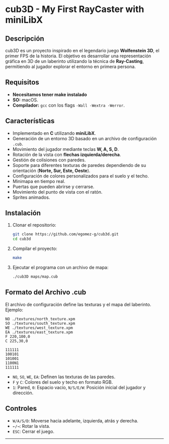 # cub3D - My First RayCaster with miniLibX

## Descripción

cub3D es un proyecto inspirado en el legendario juego **Wolfenstein 3D**, el primer FPS de la historia. El objetivo es desarrollar una representación gráfica en 3D de un laberinto utilizando la técnica de **Ray-Casting**, permitiendo al jugador explorar el entorno en primera persona.

## Requisitos
- **Necesitamos tener make instalado**
- **SO:** macOS.
- **Compilador:** `gcc` con los flags `-Wall -Wextra -Werror`.

## Características
- Implementado en **C** utilizando **miniLibX**.
- Generación de un entorno 3D basado en un archivo de configuración `.cub`.
- Movimiento del jugador mediante teclas **W, A, S, D**.
- Rotación de la vista con **flechas izquierda/derecha**.
- Gestión de colisiones con paredes.
- Soporte para diferentes texturas de paredes dependiendo de su orientación (**Norte, Sur, Este, Oeste**).
- Configuración de colores personalizados para el suelo y el techo.
- Minimapa en tiempo real.
- Puertas que pueden abrirse y cerrarse.
- Movimiento del punto de vista con el ratón.
- Sprites animados.

## Instalación
1. Clonar el repositorio:
   ```sh
   git clone https://github.com/egomez-g/cub3d.git
   cd cub3d
   ```
2. Compilar el proyecto:
   ```sh
   make
   ```
3. Ejecutar el programa con un archivo de mapa:
   ```sh
   ./cub3D maps/map.cub
   ```

## Formato del Archivo .cub
El archivo de configuración define las texturas y el mapa del laberinto. Ejemplo:
```
NO ./textures/north_texture.xpm
SO ./textures/south_texture.xpm
WE ./textures/west_texture.xpm
EA ./textures/east_texture.xpm
F 220,100,0
C 225,30,0

111111
100101
101001
1100N1
111111
```
- `NO`, `SO`, `WE`, `EA`: Definen las texturas de las paredes.
- `F` y `C`: Colores del suelo y techo en formato RGB.
- `1`: Pared, `0`: Espacio vacío, `N/S/E/W`: Posición inicial del jugador y dirección.

## Controles
- `W/A/S/D`: Moverse hacia adelante, izquierda, atrás y derecha.
- `←/→`: Rotar la vista.
- `ESC`: Cerrar el juego.

---
